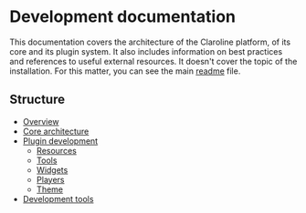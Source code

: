 Development documentation
=========================

This documentation covers the architecture of the Claroline platform, of its core and
its plugin system. It also includes information on best practices and references to
useful external resources. It doesn't cover the topic of the installation. For this
matter, you can see the main [readme][1] file.

Structure
---------

- [Overview][2]
- [Core architecture][3]
- [Plugin development][4]
    - [Resources][5]
    - [Tools][6]
    - [Widgets][7]
    - [Players][8]
    - [Theme][9]
- [Development tools][10]

[1]: ../../../../../../README.md
[2]: sections/overview.md
[3]: sections/core.md
[4]: sections/plugins.md
[5]: sections/resources.md
[6]: sections/tools.md
[7]: sections/widgets.md
[8]: sections/players.md
[9]: sections/themes.md
[10]: sections/dev-tools.md
